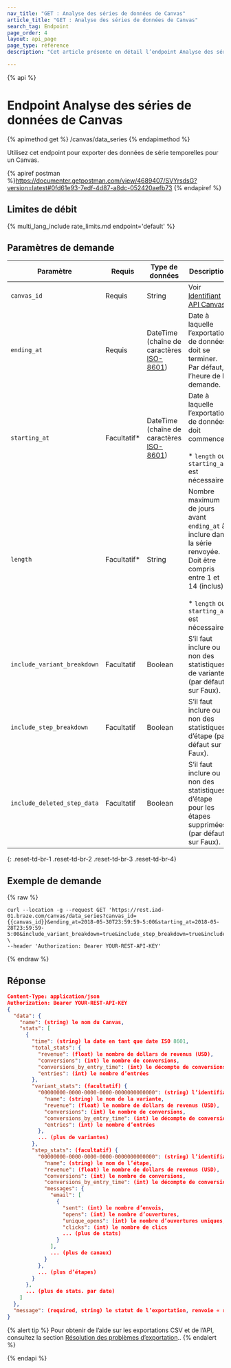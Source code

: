 ```yaml
---
nav_title: "GET : Analyse des séries de données de Canvas"
article_title: "GET : Analyse des séries de données de Canvas"
search_tag: Endpoint
page_order: 4
layout: api_page
page_type: référence
description: "Cet article présente en détail l’endpoint Analyse des séries de données de Canvas."

---
```

{% api %}
# Endpoint Analyse des séries de données de Canvas
{% apimethod get %}
/canvas/data_series
{% endapimethod %}

Utilisez cet endpoint pour exporter des données de série temporelles pour un Canvas.

{% apiref postman %}https://documenter.getpostman.com/view/4689407/SVYrsdsG?version=latest#0fd61e93-7edf-4d87-a8dc-052420aefb73 {% endapiref %}

## Limites de débit

{% multi_lang_include rate_limits.md endpoint='default' %}

## Paramètres de demande

| Paramètre | Requis | Type de données | Description |
| --------- | -------- | --------- | ----------- |
| `canvas_id` | Requis | String | Voir [Identifiant API Canvas]({{site.baseurl}}/api/identifier_types/). |
| `ending_at` | Requis | DateTime <br>(chaîne de caractères [ISO-8601](https://en.wikipedia.org/wiki/ISO_8601)) | Date à laquelle l’exportation de données doit se terminer. Par défaut, l’heure de la demande. |
| `starting_at` | Facultatif* | DateTime <br>(chaîne de caractères [ISO-8601](https://en.wikipedia.org/wiki/ISO_8601)) | Date à laquelle l’exportation de données doit commencer. <br><br>* `length` ou `starting_at` est nécessaire. |
| `length` | Facultatif* | String | Nombre maximum de jours avant `ending_at` à inclure dans la série renvoyée. Doit être compris entre 1 et 14 (inclus). <br><br>* `length` ou `starting_at` est nécessaire. |
| `include_variant_breakdown` | Facultatif | Boolean | S’il faut inclure ou non des statistiques de variante (par défaut sur Faux).  |
| `include_step_breakdown`    | Facultatif | Boolean | S’il faut inclure ou non des statistiques d’étape (par défaut sur Faux). |
| `include_deleted_step_data` | Facultatif | Boolean | S’il faut inclure ou non des statistiques d’étape pour les étapes supprimées (par défaut sur Faux). |
{: .reset-td-br-1 .reset-td-br-2 .reset-td-br-3  .reset-td-br-4}

## Exemple de demande
{% raw %}
```
curl --location -g --request GET 'https://rest.iad-01.braze.com/canvas/data_series?canvas_id={{canvas_id}}&ending_at=2018-05-30T23:59:59-5:00&starting_at=2018-05-28T23:59:59-5:00&include_variant_breakdown=true&include_step_breakdown=true&include_deleted_step_data=true' \
--header 'Authorization: Bearer YOUR-REST-API-KEY'
```
{% endraw %}

## Réponse

```json
Content-Type: application/json
Authorization: Bearer YOUR-REST-API-KEY
{
  "data": {
    "name": (string) le nom du Canvas,
    "stats": [
      {
        "time": (string) la date en tant que date ISO 8601,
        "total_stats": {
          "revenue": (float) le nombre de dollars de revenus (USD),
          "conversions": (int) le nombre de conversions,
          "conversions_by_entry_time": (int) le décompte de conversions pour l’événement de conversion par date d’entrée,
          "entries": (int) le nombre d’entrées
        },
        "variant_stats": (facultatif) {
          "00000000-0000-0000-0000-0000000000000": (string) l’identifiant API pour la variante {
            "name": (string) le nom de la variante,
            "revenue": (float) le nombre de dollars de revenus (USD),
            "conversions": (int) le nombre de conversions,
            "conversions_by_entry_time": (int) le décompte de conversions pour l’événement de conversion par date d’entrée,
            "entries": (int) le nombre d’entrées
          },
          ... (plus de variantes)
        },
        "step_stats": (facultatif) {
          "00000000-0000-0000-0000-0000000000000": (string) l’identifiant API pour l’étape {
            "name": (string) le nom de l’étape,
            "revenue": (float) le nombre de dollars de revenus (USD),
            "conversions": (int) le nombre de conversions,
            "conversions_by_entry_time": (int) le décompte de conversions pour l’événement de conversion par date d’entrée,
            "messages": {
              "email": [
                {
                  "sent": (int) le nombre d’envois,
                  "opens": (int) le nombre d’ouvertures,
                  "unique_opens": (int) le nombre d’ouvertures uniques,
                  "clicks": (int) le nombre de clics
                  ... (plus de stats)
                }
              ],
              ... (plus de canaux)
            }
          },
          ... (plus d’étapes)
        }
      },
      ... (plus de stats. par date)
    ]
  },
  "message": (required, string) le statut de l’exportation, renvoie « réussite » lorsqu’elle s’achève sans erreur
}
```

{% alert tip %}
Pour obtenir de l’aide sur les exportations CSV et de l’API, consultez la section [Résolution des problèmes d’exportation]({{site.baseurl}}/user_guide/data_and_analytics/export_braze_data/export_troubleshooting/)..
{% endalert %}

{% endapi %}
